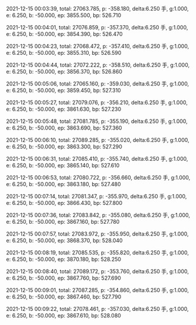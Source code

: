 2021-12-15 00:03:39, total: 27063.785, p: -358.180, delta:6.250 手, g:1.000, e: 6.250, b: -50.000, ep: 3855.500, bp: 526.710

2021-12-15 00:04:01, total: 27076.859, p: -357.370, delta:6.250 手, g:1.000, e: 6.250, b: -50.000, ep: 3854.390, bp: 526.470

2021-12-15 00:04:23, total: 27068.472, p: -357.410, delta:6.250 手, g:1.000, e: 6.250, b: -50.000, ep: 3855.310, bp: 526.590

2021-12-15 00:04:44, total: 27072.222, p: -358.510, delta:6.250 手, g:1.000, e: 6.250, b: -50.000, ep: 3856.370, bp: 526.860

2021-12-15 00:05:06, total: 27065.160, p: -359.030, delta:6.250 手, g:1.000, e: 6.250, b: -50.000, ep: 3859.450, bp: 527.310

2021-12-15 00:05:27, total: 27079.076, p: -356.210, delta:6.250 手, g:1.000, e: 6.250, b: -50.000, ep: 3861.630, bp: 527.230

2021-12-15 00:05:48, total: 27081.785, p: -355.190, delta:6.250 手, g:1.000, e: 6.250, b: -50.000, ep: 3863.690, bp: 527.360

2021-12-15 00:06:10, total: 27089.285, p: -355.020, delta:6.250 手, g:1.000, e: 6.250, b: -50.000, ep: 3863.300, bp: 527.290

2021-12-15 00:06:31, total: 27085.410, p: -355.740, delta:6.250 手, g:1.000, e: 6.250, b: -50.000, ep: 3865.140, bp: 527.610

2021-12-15 00:06:53, total: 27080.722, p: -356.660, delta:6.250 手, g:1.000, e: 6.250, b: -50.000, ep: 3863.180, bp: 527.480

2021-12-15 00:07:14, total: 27081.347, p: -355.970, delta:6.250 手, g:1.000, e: 6.250, b: -50.000, ep: 3866.430, bp: 527.800

2021-12-15 00:07:36, total: 27083.842, p: -355.080, delta:6.250 手, g:1.000, e: 6.250, b: -50.000, ep: 3867.160, bp: 527.780

2021-12-15 00:07:57, total: 27083.972, p: -355.950, delta:6.250 手, g:1.000, e: 6.250, b: -50.000, ep: 3868.370, bp: 528.040

2021-12-15 00:08:19, total: 27085.535, p: -355.820, delta:6.250 手, g:1.000, e: 6.250, b: -50.000, ep: 3870.180, bp: 528.250

2021-12-15 00:08:40, total: 27089.172, p: -353.760, delta:6.250 手, g:1.000, e: 6.250, b: -50.000, ep: 3867.760, bp: 527.690

2021-12-15 00:09:01, total: 27087.285, p: -354.860, delta:6.250 手, g:1.000, e: 6.250, b: -50.000, ep: 3867.460, bp: 527.790

2021-12-15 00:09:22, total: 27078.461, p: -357.030, delta:6.250 手, g:1.000, e: 6.250, b: -50.000, ep: 3867.610, bp: 528.080